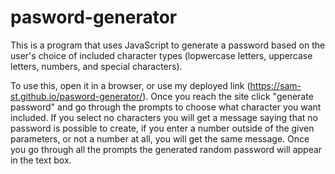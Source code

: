 # pasword-generator

This is a program that uses JavaScript to generate a password based on the user's choice of included character types (lopwercase letters, uppercase letters, numbers, and special characters).

To use this, open it in a browser, or use my deployed link (https://sam-st.github.io/pasword-generator/). Once you reach the site click "generate password" and go through the prompts to choose what character you want included.
If you select no characters you will get a message saying that no password is possible to create, if you enter a number outside of the given parameters, or not a number at all, you will get the same message.
Once you go through all the prompts the generated random password will appear in the text box.

